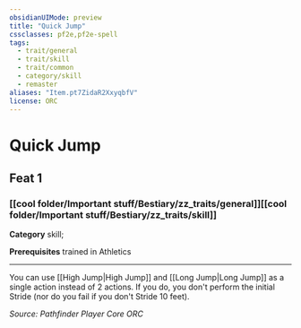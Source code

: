 ```yaml
---
obsidianUIMode: preview
title: "Quick Jump"
cssclasses: pf2e,pf2e-spell
tags:
  - trait/general
  - trait/skill
  - trait/common
  - category/skill
  - remaster
aliases: "Item.pt7ZidaR2XxyqbfV"
license: ORC
---
```

# Quick Jump
## Feat 1
### [[cool folder/Important stuff/Bestiary/zz_traits/general]][[cool folder/Important stuff/Bestiary/zz_traits/skill]]

**Category** skill; 



**Prerequisites** trained in Athletics
* * *
You can use [[High Jump|High Jump]] and [[Long Jump|Long Jump]] as a single action instead of 2 actions. If you do, you don't perform the initial Stride (nor do you fail if you don't Stride 10 feet).

*Source: Pathfinder Player Core*
*ORC*